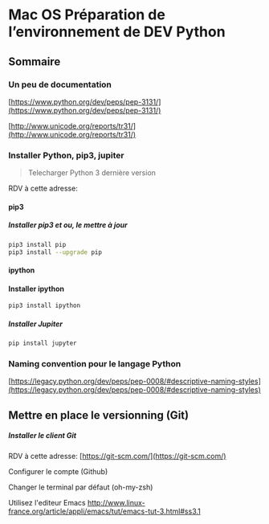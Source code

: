 # Mac OS Préparation de l’environnement de DEV Python

## Sommaire

### Un peu de documentation

[https://www.python.org/dev/peps/pep-3131/](https://www.python.org/dev/peps/pep-3131/)

[http://www.unicode.org/reports/tr31/](http://www.unicode.org/reports/tr31/)

### Installer Python, pip3, jupiter

>Telecharger Python 3 dernière version

RDV à cette adresse:

#### pip3

##### Installer pip3 et ou, le mettre à jour

```Bash
pip3 install pip
pip3 install --upgrade pip
```

#### ipython

#### Installer ipython

```Bash
pip3 install ipython
```

##### **Installer Jupiter**

```Bash
pip install jupyter
```

### Naming convention pour le langage Python

[https://legacy.python.org/dev/peps/pep-0008/#descriptive-naming-styles](https://legacy.python.org/dev/peps/pep-0008/#descriptive-naming-styles)

## Mettre en place le versionning (Git)

#####  Installer le client Git

RDV à cette adresse: [https://git-scm.com/](https://git-scm.com/)

Configurer le compte (Github)

Changer le terminal par défaut (oh-my-zsh)

Utilisez l'editeur Emacs
<http://www.linux-france.org/article/appli/emacs/tut/emacs-tut-3.html#ss3.1>

<!-- Docs to Markdown version 1.0β17 -->

